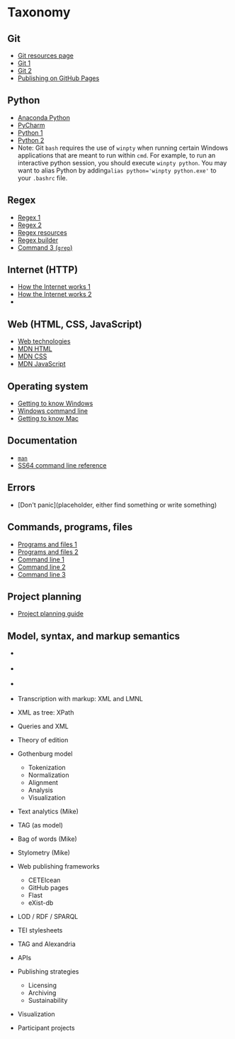 # Taxonomy

## Git
* [Git resources page](../schedule/week_1/git_resources.md)
* [Git 1](../schedule/week_1/git_l.md)
* [Git 2](../schedule/week_1/git_2.md)
* [Publishing on GitHub Pages](https://guides.github.com/features/pages/)

## Python
* [Anaconda Python](https://www.anaconda.com/download/)
* [PyCharm](https://www.jetbrains.com/pycharm/)
* [Python 1](../schedule/week_1/python_1.html)
* [Python 2](../schedule/week_1/python_2.html)
* Note: Git `bash` requires the use of `winpty` when running certain Windows applications that are meant to run within `cmd`. For example, to run an interactive python session, you should execute `winpty python`. You may want to alias Python by adding`alias python='winpty python.exe'` to your `.bashrc` file.

## Regex
* [Regex 1](../schedule/week_1/regex_1.md)
* [Regex 2](../schedule/week_1/regex_2.md)
* [Regex resources](../schedule/week_1/regex_resources.md)
* [Regex builder](https://regex101.com)
* [Command 3 (`grep`)](https://pittsburgh-neh-institute.github.io/Institute-Materials-2017/schedule/week_1/command_3_djb.html#finding-things-with-grep)

## Internet (HTTP)
* [How the Internet works 1](../schedule/week_1/internet_1.md)
* [How the Internet works 2](../schedule/week_1/internet_2.md)
* 
## Web (HTML, CSS, JavaScript)
* [Web technologies](../schedule/week_1/web_technologies.md)
* [MDN HTML](https://developer.mozilla.org/en-US/docs/Web/HTML)
* [MDN CSS](https://developer.mozilla.org/en-US/docs/Web/CSS)
* [MDN JavaScript](https://developer.mozilla.org/en-US/docs/Web/JavaScript)

## Operating system
* [Getting to know Windows](../schedule/week_1/getting_to_know_windows.md)
* [Windows command line](../schedule/week_1/command_1_windows.md)
* [Getting to know Mac](../schedule/week_1/getting_to_know_mac.md)

## Documentation
* [`man`](https://www.cs.mcgill.ca/~guide/help/man.html)
* [SS64 command line reference](https://ss64.com)

## Errors
* [Don't panic](placeholder, either find something or write something)

## Commands, programs, files
* [Programs and files 1](../schedule/week_1/programs_1.md)
* [Programs and files 2](../schedule/week_1/programs_2.md)
* [Command line 1](../schedule/week_1/command_1.md)
* [Command line 2](../schedule/week_1/command_2.md)
* [Command line 3](../schedule/week_1/command_3.md)

## Project planning
* [Project planning guide](../schedule/week_2/project_planning.md)

## Model, syntax, and markup semantics
* []()
* []()
* []()



* Transcription with markup: XML and LMNL
* XML as tree: XPath
* Queries and XML
* Theory of edition
* Gothenburg model
	* Tokenization
	* Normalization
	* Alignment
	* Analysis
	* Visualization
* Text analytics (Mike)
* TAG (as model)
* Bag of words (Mike)
* Stylometry (Mike)
* Web publishing frameworks
	* CETEIcean
	* GitHub pages
	* Flast
	* eXist-db
* LOD / RDF / SPARQL
* TEI stylesheets
* TAG and Alexandria
* APIs
* Publishing strategies
	* Licensing
	* Archiving
	* Sustainability
* Visualization
* Participant projects